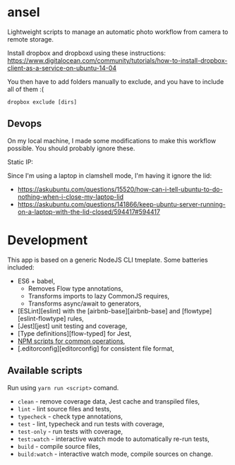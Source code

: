 # ansel

Lightweight scripts to manage an automatic photo workflow from camera to remote storage.

Install dropbox and dropboxd using these instructions:
https://www.digitalocean.com/community/tutorials/how-to-install-dropbox-client-as-a-service-on-ubuntu-14-04

You then have to add folders manually to exclude, and you have to include all of them :(
```
dropbox exclude [dirs]
```

## Devops
On my local machine, I made some modifications to make this workflow possible. You should probably ignore these.

Static IP:

Since I'm using a laptop in clamshell mode, I'm having it ignore the lid:
* https://askubuntu.com/questions/15520/how-can-i-tell-ubuntu-to-do-nothing-when-i-close-my-laptop-lid
* https://askubuntu.com/questions/141866/keep-ubuntu-server-running-on-a-laptop-with-the-lid-closed/594417#594417


# Development

This app is based on a generic NodeJS CLI tmeplate. Some batteries included:

+ ES6 + babel,
  + Removes Flow type annotations,
  + Transforms imports to lazy CommonJS requires,
  + Transforms async/await to generators,
+ [ESLint][eslint] with the [airbnb-base][airbnb-base] and [flowtype][eslint-flowtype] rules,
+ [Jest][jest] unit testing and coverage,
+ [Type definitions][flow-typed] for Jest,
+ [NPM scripts for common operations](#available-scripts),
+ [.editorconfig][editorconfig] for consistent file format,

## Available scripts

Run using `yarn run <script>` comand.

+ `clean` - remove coverage data, Jest cache and transpiled files,
+ `lint` - lint source files and tests,
+ `typecheck` - check type annotations,
+ `test` - lint, typecheck and run tests with coverage,
+ `test-only` - run tests with coverage,
+ `test:watch` - interactive watch mode to automatically re-run tests,
+ `build` - compile source files,
+ `build:watch` - interactive watch mode, compile sources on change.
